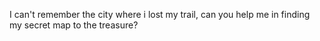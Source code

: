 I can't remember the city where i lost my trail, can you help me in finding my secret map to the treasure?
